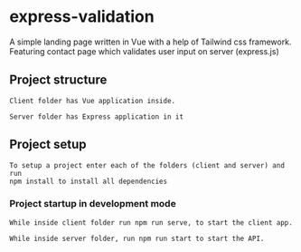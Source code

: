 # express-validation
A simple landing page written in Vue with a help of Tailwind css framework. Featuring contact page which validates user input on server (express.js)

## Project structure
```
Client folder has Vue application inside.

Server folder has Express application in it
```
## Project setup
```
To setup a project enter each of the folders (client and server) and run 
npm install to install all dependencies
```

### Project startup in development mode
```
While inside client folder run npm run serve, to start the client app.

While inside server folder, run npm run start to start the API.
```

